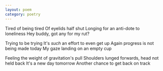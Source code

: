 ```yaml
---
layout: poem
category: poetry
---
```

Tired of being tired
Of eyelids half shut
Longing for an anti-dote to loneliness
Hey buddy, got any for my rut?

Trying to be trying
It's _such_ an effort to even get up
Again progress is not being made today
My gaze landing on an empty cup

Feeling the weight of gravitation's pull
Shoulders lunged forwards, head not held back
It's a new day tomorrow
Another chance to get back on track
